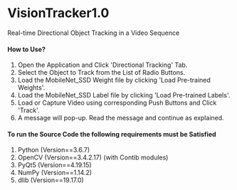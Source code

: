 # VisionTracker1.0
Real-time Directional Object Tracking in a Video Sequence

#### How to Use?

   1. Open the Application and Click 'Directional Tracking' Tab.
   2. Select the Object to Track from the List of Radio Buttons.
   3. Load the MobileNet_SSD Weight file by clicking 'Load Pre-trained Weights'.
   4. Load the MobileNet_SSD Label file by clicking 'Load Pre-trained Labels'.
   5. Load or Capture Video using corresponding Push Buttons and Click 'Track'.
   6. A message will pop-up. Read the message and continue as explained.

#### To run the Source Code the following requirements must be Satisfied

  1. Python (Version==3.6.7)
  2. OpenCV (Version==3.4.2.17) (with Contib modules)
  3. PyQt5 (Version==4.19.15)
  4. NumPy (Version==1.14.2)
  5. dlib (Version==19.17.0)
